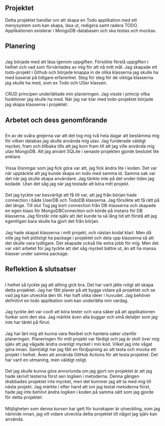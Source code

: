## Projektet
Detta projektet handlar om att skapa en Todo applikation med ett menysystem som kan skapa, läsa ut, redigera samt radera TODO. Applikationen existerar i MongoDB-databasen och ska testas och mockas.

## Planering
##
Jag började med att läsa igenom uppgiften. Försökte förstå uppgiften i helhet och vad som förväntades av mig för att nå mitt mål.
Jag skapade ett todo-projekt i Github och började knappa in de olika klasserna jag skulle ha med baserat på tidigare erfarenhet. Steg för steg för de viktiga klasserna jag skulle ha med, som ex Todo och USer klassen. 
####
CRUD principen underlättade min planeringen. Jag visste i princip vilka funktioner jag skulle ha med. 
När jag var klar med todo-projektet började jag skapa klasserna i projektet. 

## Arbetet och dess genomförande 
##
En av de svåra grejerna var att det tog mig två hela dagar att bestämma mig för vilken databas jag skulle använda mig utav. Jag funderade väldigt mycket, fram och tillbaka tills att jag kom fram till att jag ville använda mig utav MongoDB. Att jag använt SQLite i senaste projekten gjorde beslutet lite enklare. 
#### 
Vissa lösningar som jag fick göra var att, jag fick ändra lite i koden. Det var när upptäckte att jag kunde skapa en todo med samma id. Samma sak var det när jag skulle skapa användare. Jag tänkte inte på det under tiden jag kodade. Utan det såg jag när jag testade att köra mitt projekt. 
####
Det jag tyckte var besvärligt att få till var, att jag från början hade connection i både UserDB och TodoDB klasserna. Jag försökte att få rätt på det länge. Till slut Tog jag bort connection från DB-klasserna och skapade en egen klass för MongoDBConnection och körde på instans för DB klasserna. Jag förstår inte själv att det kunde ta så lång tid att förstå att jag egentligen bara skulle ha gjort det från början. 

####
Jag hade skapat klasserna i mitt projekt, och nästan kodat klart. Men då ville jag helt plötsligt ha package i projektet och dela upp klasserna så att det skulle vara tydligare. Det skapade också lite extra jobb för mig. Men det var värt arbetet för jag tyckte att det såg mycket bättre ut, än att ha massa klasser under samma package. 
## Reflektion & slutsatser 
##
I helhet så tyckte jag att allting gick bra. Det har varit jätte roligt att skapa detta projektet. Jag har fått planer på att bygga vidare på projektet och se vad jag kan utveckla den till. Har haft olika ideer i huvudet. Jag behöver definitivt en todo applikation som kan underlätta min vardag. 
####
Jag tyckte det var coolt att köra tester och vara säker på att applikationen funkar som den ska. Jag märkte även alla buggar och små detaljer som jag inte har tänkt på förut. 
####
Jag har lärt mig att kunna vara flexibel och hantera saker utanför planeringen. Planeringen för mitt projekt var färdigt och jag är stolt över mig själv att jag vågade ändra ovanligt mycket i min kod. Vilket jag inte vågat göra innan. Samtidigt har jag fått en fördjupning av att testa och mocka ett projekt i helhet. Även att använda GitHub Actions för att testa projektet. Det har varit en utmaning, men väldigt roligt. 
#### 
Det jag skulle kunna göra annorlunda om jag gjort om projektet är att jag hade skrivit testerna först sen logiken i metoderna. Denna gången drabbades projektet inte mycket, men det kommer jag att ta med mig till nästa projekt. Jag märkte i efter hand att om jag testat metoderna först, hade jag inte behövt ändra logiken i koden på samma sätt som jag gjorde för detta projektet. 
####
Möjligheten som denna kursen har gett för kunskaper är utveckling, som jag nämnde innan, jag vill vidare utveckla detta projektet till något jag själv kan använda. 